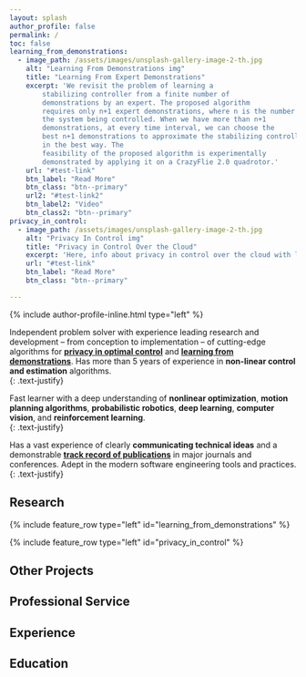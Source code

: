 ```yaml
---
layout: splash
author_profile: false
permalink: /
toc: false
learning_from_demonstrations:
  - image_path: /assets/images/unsplash-gallery-image-2-th.jpg
    alt: "Learning From Demonstrations img"
    title: "Learning From Expert Demonstrations"
    excerpt: 'We revisit the problem of learning a 
		stabilizing controller from a finite number of 
		demonstrations by an expert. The proposed algorithm
		requires only n+1 expert demonstrations, where n is the number of states of 
		the system being controlled. When we have more than n+1 
		demonstrations, at every time interval, we can choose the 
		best n+1 demonstrations to approximate the stabilizing controller
		in the best way. The 
		feasibility of the proposed algorithm is experimentally 
		demonstrated by applying it on a CrazyFlie 2.0 quadrotor.'
    url: "#test-link"
    btn_label: "Read More"
    btn_class: "btn--primary"
    url2: "#test-link2"
    btn_label2: "Video"
    btn_class2: "btn--primary"
privacy_in_control:
  - image_path: /assets/images/unsplash-gallery-image-2-th.jpg
    alt: "Privacy In Control img"
    title: "Privacy in Control Over the Cloud"
    excerpt: 'Here, info about privacy in control over the cloud with links'
    url: "#test-link"
    btn_label: "Read More"
    btn_class: "btn--primary"

---
```


{% include author-profile-inline.html type="left" %}

Independent problem solver with 
experience leading research and development – from 
conception to implementation – of cutting-edge algorithms 
for [**privacy in optimal control**](https://arxiv.org/abs/1906.07460) and [**learning from 
demonstrations**](https://github.com/sultangazin/cyphy_testbed/tree/LFD). Has more than 5 years of experience 
in **non-linear 
control and estimation** algorithms.  
{: .text-justify}  
   
Fast learner with a deep understanding of 
**nonlinear optimization**, **motion planning algorithms**, 
**probabilistic robotics**, **deep learning**, **computer vision**, 
and **reinforcement learning**.  
{: .text-justify}  
 
Has a vast experience of 
clearly **communicating technical ideas** and a demonstrable 
[**track record of publications**](https://scholar.google.com/citations?hl=en&user=zf4Fxb0AAAAJ) in major journals and 
conferences. Adept in the modern software engineering tools
and practices.
{: .text-justify}  

## Research

{% include feature_row type="left" id="learning_from_demonstrations" %}

{% include feature_row type="left" id="privacy_in_control" %}

## Other Projects

## Professional Service

## Experience

## Education